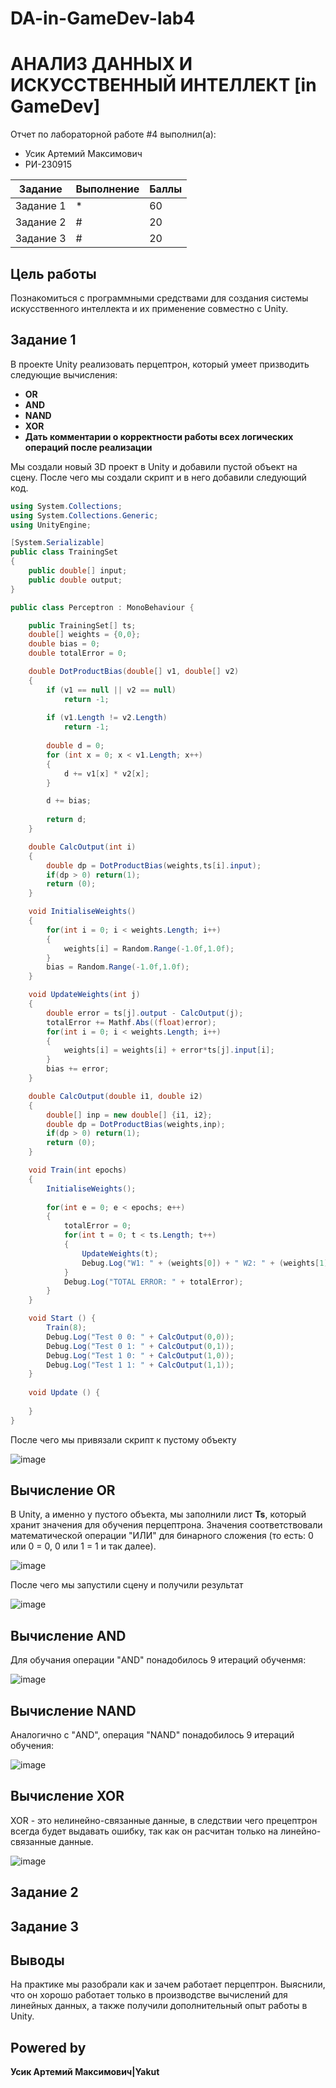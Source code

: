 # DA-in-GameDev-lab4
# АНАЛИЗ ДАННЫХ И ИСКУССТВЕННЫЙ ИНТЕЛЛЕКТ [in GameDev]
Отчет по лабораторной работе #4 выполнил(а):
- Усик Артемий Максимович
- РИ-230915

| Задание | Выполнение | Баллы |
| ------ | ------ | ------ |
| Задание 1 | * | 60 |
| Задание 2 | # | 20 |
| Задание 3 | # | 20 |

## Цель работы
Познакомиться с программными средствами для создания системы искусственного интеллекта и их применение совместно с Unity.

## Задание 1
В проекте Unity реализовать перцептрон, который умеет призводить следующие вычисления:
- **OR**
- **AND**
- **NAND**
- **XOR**
- **Дать комментарии о корректности работы всех логических операций после реализации**

Мы создали новый 3D проект в Unity и добавили пустой объект на сцену.
После чего мы создали скрипт и в него добавили следующий код.

```c#
using System.Collections;
using System.Collections.Generic;
using UnityEngine;

[System.Serializable]
public class TrainingSet
{
	public double[] input;
	public double output;
}

public class Perceptron : MonoBehaviour {

	public TrainingSet[] ts;
	double[] weights = {0,0};
	double bias = 0;
	double totalError = 0;

	double DotProductBias(double[] v1, double[] v2) 
	{
		if (v1 == null || v2 == null)
			return -1;
	 
		if (v1.Length != v2.Length)
			return -1;
	 
		double d = 0;
		for (int x = 0; x < v1.Length; x++)
		{
			d += v1[x] * v2[x];
		}

		d += bias;
	 
		return d;
	}

	double CalcOutput(int i)
	{
		double dp = DotProductBias(weights,ts[i].input);
		if(dp > 0) return(1);
		return (0);
	}

	void InitialiseWeights()
	{
		for(int i = 0; i < weights.Length; i++)
		{
			weights[i] = Random.Range(-1.0f,1.0f);
		}
		bias = Random.Range(-1.0f,1.0f);
	}

	void UpdateWeights(int j)
	{
		double error = ts[j].output - CalcOutput(j);
		totalError += Mathf.Abs((float)error);
		for(int i = 0; i < weights.Length; i++)
		{			
			weights[i] = weights[i] + error*ts[j].input[i]; 
		}
		bias += error;
	}

	double CalcOutput(double i1, double i2)
	{
		double[] inp = new double[] {i1, i2};
		double dp = DotProductBias(weights,inp);
		if(dp > 0) return(1);
		return (0);
	}

	void Train(int epochs)
	{
		InitialiseWeights();
		
		for(int e = 0; e < epochs; e++)
		{
			totalError = 0;
			for(int t = 0; t < ts.Length; t++)
			{
				UpdateWeights(t);
				Debug.Log("W1: " + (weights[0]) + " W2: " + (weights[1]) + " B: " + bias);
			}
			Debug.Log("TOTAL ERROR: " + totalError);
		}
	}

	void Start () {
		Train(8);
		Debug.Log("Test 0 0: " + CalcOutput(0,0));
		Debug.Log("Test 0 1: " + CalcOutput(0,1));
		Debug.Log("Test 1 0: " + CalcOutput(1,0));
		Debug.Log("Test 1 1: " + CalcOutput(1,1));		
	}
	
	void Update () {
		
	}
}
```
После чего мы привязали скрипт к пустому объекту

![image](https://github.com/user-attachments/assets/ef32c575-ad55-4953-9e98-0678c2395b64)

## Вычисление **OR**
В Unity, а именно у пустого объекта, мы заполнили лист **Ts**, который хранит значения для обучения перцептрона. Значения соответствовали математической операции "ИЛИ" для бинарного сложения (то есть: 0 или 0 = 0, 0 или 1 = 1 и так далее).

![image](https://github.com/user-attachments/assets/a27bc6a2-0f8a-4844-b81b-37ed54b9d64e)

После чего мы запустили сцену и получили результат

![image](https://github.com/user-attachments/assets/25fa038b-9be0-42d6-a2d7-0d92b84b76a3)

## Вычисление **AND**

Для обучания операции "AND" понадобилось 9 итераций обученмя:

![image](https://github.com/user-attachments/assets/97cf6bd4-cc05-4e94-92d2-2b29c59d98f3)

## Вычисление **NAND**

Аналогично с "AND", операция "NAND" понадобилось 9 итераций обучения:

![image](https://github.com/user-attachments/assets/fb7b4c62-612e-4fd7-8172-56533f99253d)

## Вычисление **XOR**
XOR - это нелинейно-связанные данные, в следствии чего прецептрон всегда будет выдавать ошибку, так как он расчитан только на линейно-связанные данные.

![image](https://github.com/user-attachments/assets/5f853a5f-bf31-4d84-920f-c4d9545ec360)

## Задание 2


## Задание 3


## Выводы
На практике мы разобрали как и зачем работает перцептрон. Выяснили, что он хорошо работает только в производстве вычислений для линейных данных, а также получили дополнительный опыт работы в Unity. 

## Powered by

**Усик Артемий Максимович|Yakut**

